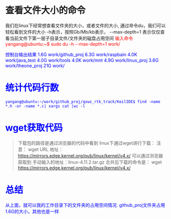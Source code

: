 ﻿# 查看文件大小的命令
我们在linux下经常想查看文件夹的大小，或者文件的大小, 通过命令du，我们可以轻松看到文件的大小 -h表示，按照Gb/Mb/kb表示， --max-depth=1 表示仅仅查看当前文件下第一层子目录文件/文件夹的磁盘占用空间
<font color="red">
输入命令
yangang@ubuntu:~$ sudo du -h  --max-depth=1 work/ <font>

<font color="blue"> 控制台输出结果
1.6G    work/github_proj
6.3G    work/raspbain
4.0K    work/java_test
4.0G    work/tools
4.0K    work/mnt
4.9G    work/linux_proj
3.6G    work/theone_proj
21G     work/
<font>

# 统计代码行数
```
yangang@ubuntu:~/work/github_proj/qxwz_rtk_track/KeilIDE$ find -name *.h -or -name *.c| xargs cat |wc -l
```

# wget获取代码
> 下载包的路径是通过浏览器的代码中看到
linux下通过wget进行下载：
注意： wget URL
地址： https://mirrors.edge.kernel.org/pub/linux/kernel/v4.x/ 可以通过浏览器获取到
手动输入的地址：linux-4.11.2.tar.gz
合并后下载的命令是： wget https://mirrors.edge.kernel.org/pub/linux/kernel/v4.x/

# 总结

从上面，就可以我的工作目录下的文件夹的占用空间情况. github_proj文件夹占用1.6G的大小，其他也是一样
